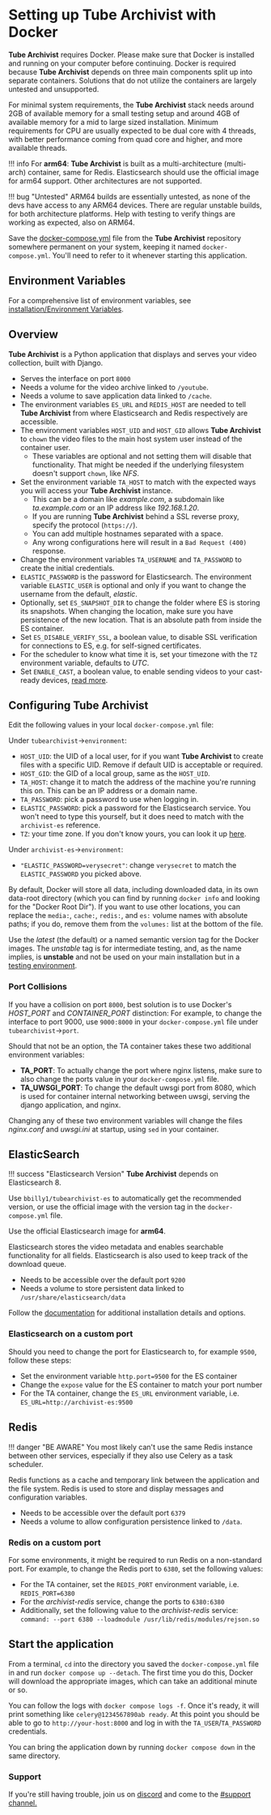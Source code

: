 # Setting up Tube Archivist with Docker  

**Tube Archivist** requires Docker. Please make sure that Docker is installed and running on your computer before continuing.
Docker is required because **Tube Archivist** depends on three main components split up into separate containers. Solutions that do not utilize the containers are largely untested and unsupported.

For minimal system requirements, the **Tube Archivist** stack needs around 2GB of available memory for a small testing setup and around 4GB of available memory for a mid to large sized installation. Minimum requirements for CPU are usually expected to be dual core with 4 threads, with better performance coming from quad core and higher, and more available threads.

!!! info
    For **arm64**: **Tube Archivist** is built as a multi-architecture (multi-arch) container, same for Redis. Elasticsearch should use the official image for arm64 support. Other architectures are not supported.

!!! bug "Untested"
    ARM64 builds are essentially untested, as none of the devs have access to any ARM64 devices. There are regular unstable builds, for both architecture platforms. Help with testing to verify things are working as expected, also on ARM64.


Save the [docker-compose.yml](https://github.com/tubearchivist/tubearchivist/blob/master/docker-compose.yml) file from the **Tube Archivist** repository somewhere permanent on your system, keeping it named `docker-compose.yml`. You'll need to refer to it whenever starting this application.

## Environment Variables

For a comprehensive list of environment variables, see [installation/Environment Variables](/installation/env-vars/).

## Overview  
**Tube Archivist** is a Python application that displays and serves your video collection, built with Django.  

  - Serves the interface on port `8000`
  - Needs a volume for the video archive linked to `/youtube`. 
  - Needs a volume to save application data linked to `/cache`.  
  - The environment variables `ES_URL` and `REDIS_HOST` are needed to tell **Tube Archivist** from where Elasticsearch and Redis respectively are accessible.  
  - The environment variables `HOST_UID` and `HOST_GID` allows **Tube Archivist** to `chown` the video files to the main host system user instead of the container user.
    - These variables are optional and not setting them will disable that functionality. That might be needed if the underlying filesystem doesn't support `chown`, like *NFS*.   
  - Set the environment variable `TA_HOST` to match with the expected ways you will access your **Tube Archivist** instance.
    - This can be a domain like *example.com*, a subdomain like *ta.example.com* or an IP address like *192.168.1.20*.
    - If you are running **Tube Archivist** behind a SSL reverse proxy, specify the protocol (`https://`).
    - You can add multiple hostnames separated with a space.
    - Any wrong configurations here will result in a `Bad Request (400)` response.
  - Change the environment variables `TA_USERNAME` and `TA_PASSWORD` to create the initial credentials.   
  - `ELASTIC_PASSWORD` is the password for Elasticsearch. The environment variable `ELASTIC_USER` is optional and only if you want to change the username from the default, *elastic*.  
  - Optionally, set `ES_SNAPSHOT_DIR` to change the folder where ES is storing its snapshots. When changing the location, make sure you have persistence of the new location. That is an absolute path from inside the ES container.
  - Set `ES_DISABLE_VERIFY_SSL`, a boolean value, to disable SSL verification for connections to ES, e.g. for self-signed certificates.
  - For the scheduler to know what time it is, set your timezone with the `TZ` environment variable, defaults to *UTC*.
  - Set `ENABLE_CAST`, a boolean value, to enable sending videos to your cast-ready devices, [read more](../configuration/cast.md). 




## Configuring Tube Archivist  
Edit the following values in your local `docker-compose.yml` file:  

Under `tubearchivist`->`environment`:

  - `HOST_UID`: the UID of a local user, for if you want **Tube Archivist** to create files with a specific UID. Remove if default UID is acceptable or required.
  - `HOST_GID`: the GID of a local group, same as the `HOST_UID`.
  - `TA_HOST`: change it to match the address of the machine you're running this on. This can be an IP address or a domain name.
  - `TA_PASSWORD`: pick a password to use when logging in.
  - `ELASTIC_PASSWORD`: pick a password for the Elasticsearch service. You won't need to type this yourself, but it does need to match with the `archivist-es` reference.
  - `TZ`: your time zone. If you don't know yours, you can look it up [here](https://www.timezoneconverter.com/cgi-bin/findzone/findzone).

Under `archivist-es`->`environment`:

 - `"ELASTIC_PASSWORD=verysecret"`: change `verysecret` to match the `ELASTIC_PASSWORD` you picked above.


By default, Docker will store all data, including downloaded data, in its own data-root directory (which you can find by running `docker info` and looking for the "Docker Root Dir"). If you want to use other locations, you can replace the `media:`, `cache:`, `redis:`, and `es:` volume names with absolute paths; if you do, remove them from the `volumes:` list at the bottom of the file.

Use the *latest* (the default) or a named semantic version tag for the Docker images. The *unstable* tag is for intermediate testing, and, as the name implies, is **unstable** and not be used on your main installation but in a [testing environment](https://github.com/tubearchivist/tubearchivist/blob/master/CONTRIBUTING.md).  


### Port Collisions  
If you have a collision on port `8000`, best solution is to use Docker's *HOST_PORT* and *CONTAINER_PORT* distinction: For example, to change the interface to port 9000, use `9000:8000` in your `docker-compose.yml` file under `tubearchivist`->`port`.  

Should that not be an option, the TA container takes these two additional environment variables:  

  - **TA_PORT**: To actually change the port where nginx listens, make sure to also change the ports value in your `docker-compose.yml` file.  
  - **TA_UWSGI_PORT**: To change the default uwsgi port from 8080, which is used for container internal networking between uwsgi, serving the django application, and nginx. 
 
Changing any of these two environment variables will change the files *nginx.conf* and *uwsgi.ini* at startup, using `sed` in your container.  

## ElasticSearch  
!!! success "Elasticsearch Version"
    **Tube Archivist** depends on Elasticsearch 8. 

Use `bbilly1/tubearchivist-es` to automatically get the recommended version, or use the official image with the version tag in the `docker-compose.yml` file.

Use the official Elasticsearch image for **arm64**.

Elasticsearch stores the video metadata and enables searchable functionality for all fields. Elasticsearch is also used to keep track of the download queue.

  - Needs to be accessible over the default port `9200`
  - Needs a volume to store persistent data linked to `/usr/share/elasticsearch/data`

Follow the [documentation](https://www.elastic.co/guide/en/elasticsearch/reference/current/docker.html) for additional installation details and options.

### Elasticsearch on a custom port
Should you need to change the port for Elasticsearch to, for example `9500`, follow these steps:

  - Set the environment variable `http.port=9500` for the ES container
  - Change the `expose` value for the ES container to match your port number
  - For the TA container, change the `ES_URL` environment variable, i.e. `ES_URL=http://archivist-es:9500`  

## Redis  

!!! danger "BE AWARE"
    You most likely can't use the same Redis instance between other services, especially if they also use Celery as a task scheduler.

Redis functions as a cache and temporary link between the application and the file system. Redis is used to store and display messages and configuration variables.

  - Needs to be accessible over the default port `6379`
  - Needs a volume to allow configuration persistence linked to `/data`.

### Redis on a custom port
For some environments, it might be required to run Redis on a non-standard port. For example, to change the Redis port to `6380`, set the following values:  

- For the TA container, set the `REDIS_PORT` environment variable, i.e. `REDIS_PORT=6380`
- For the *archivist-redis* service, change the ports to `6380:6380`
- Additionally, set the following value to the *archivist-redis* service: `command: --port 6380 --loadmodule /usr/lib/redis/modules/rejson.so`  

## Start the application

From a terminal, `cd` into the directory you saved the `docker-compose.yml` file in and run `docker compose up --detach`. The first time you do this, Docker will download the appropriate images, which can take an additional minute or so.

You can follow the logs with `docker compose logs -f`. Once it's ready, it will print something like `celery@1234567890ab ready`. At this point you should be able to go to `http://your-host:8000` and log in with the `TA_USER`/`TA_PASSWORD` credentials.

You can bring the application down by running `docker compose down` in the same directory.

### Support

If you're still having trouble, join us on [discord](https://www.tubearchivist.com/discord) and come to the [#support channel.](https://discord.com/channels/920056098122248193/1006394050217246772)